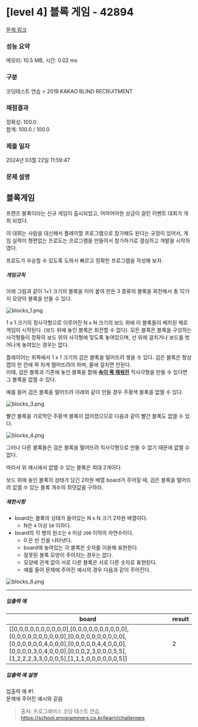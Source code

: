# [level 4] 블록 게임 - 42894 

[문제 링크](https://school.programmers.co.kr/learn/courses/30/lessons/42894) 

### 성능 요약

메모리: 10.5 MB, 시간: 0.02 ms

### 구분

코딩테스트 연습 > 2019 KAKAO BLIND RECRUITMENT

### 채점결과

정확성: 100.0<br/>합계: 100.0 / 100.0

### 제출 일자

2024년 03월 22일 11:59:47

### 문제 설명

<h2>블록게임</h2>

<p>프렌즈 블록이라는 신규 게임이 출시되었고, 어마어마한 상금이 걸린 이벤트 대회가 개최 되었다. </p>

<p>이 대회는 사람을 대신해서 플레이할 프로그램으로 참가해도 된다는 규정이 있어서, 게임 실력이 형편없는 프로도는 프로그램을 만들어서 참가하기로 결심하고 개발을 시작하였다.</p>

<p>프로도가 우승할 수 있도록 도와서 빠르고 정확한 프로그램을 작성해 보자.</p>

<h5>게임규칙</h5>

<p>아래 그림과 같이 1×1 크기의 블록을 이어 붙여 만든 3 종류의 블록을 회전해서 총 12가지 모양의 블록을 만들 수 있다.</p>

<p><img src="https://grepp-programmers.s3.amazonaws.com/files/production/1b22ebaad2/13a37af2-2ed1-4312-aae4-94ba9ef21679.png" title="" alt="blocks_1.png"></p>

<p>1 x 1 크기의 정사각형으로 이루어진 N x N 크기의 보드 위에 이 블록들이 배치된 채로 게임이 시작된다. (보드 위에 놓인 블록은 회전할 수 없다). 모든 블록은 블록을 구성하는 사각형들이 정확히 보드 위의 사각형에 맞도록 놓여있으며, 선 위에 걸치거나 보드를 벗어나게 놓여있는 경우는 없다.</p>

<p>플레이어는 위쪽에서 1 x 1 크기의 검은 블록을 떨어뜨려 쌓을 수 있다. 검은 블록은 항상 맵의 한 칸에 꽉 차게 떨어뜨려야 하며, 줄에 걸치면 안된다. <br>
이때, 검은 블록과 기존에 놓인 블록을 합해 <u><strong>속이 꽉 채워진</strong></u> 직사각형을 만들 수 있다면 그 블록을 없앨 수 있다.</p>

<p>예를 들어 검은 블록을 떨어뜨려 아래와 같이 만들 경우 주황색 블록을 없앨 수 있다.</p>

<p><img src="https://grepp-programmers.s3.amazonaws.com/files/production/d56e9f9068/8ed8b26d-6a1a-4543-b4ee-60f8f287e748.png" title="" alt="blocks_3.png"></p>

<p>빨간 블록을 가로막던 주황색 블록이 없어졌으므로 다음과 같이 빨간 블록도 없앨 수 있다.</p>

<p><img src="https://grepp-programmers.s3.amazonaws.com/files/production/a3ca48b567/010e4297-4499-4ea4-987d-4b42e2fc4c3c.png" title="" alt="blocks_4.png"></p>

<p>그러나 다른 블록들은 검은 블록을 떨어뜨려 직사각형으로 만들 수 없기 때문에 없앨 수 없다.</p>

<p>따라서 위 예시에서 없앨 수 있는 블록은 최대 2개이다.</p>

<p>보드 위에 놓인 블록의 상태가 담긴 2차원 배열 board가 주어질 때, 검은 블록을 떨어뜨려 없앨 수 있는 블록 개수의 최댓값을 구하라.</p>

<h5>제한사항</h5>

<ul>
<li>board는 블록의 상태가 들어있는 N x N 크기 2차원 배열이다.

<ul>
<li>N은 <code>4</code> 이상 <code>50</code> 이하다.</li>
</ul></li>
<li>board의 각 행의 원소는 <code>0</code> 이상 <code>200</code> 이하의 자연수이다.

<ul>
<li>0 은 빈 칸을 나타낸다.</li>
<li>board에 놓여있는 각 블록은 숫자를 이용해 표현한다.</li>
<li>잘못된 블록 모양이 주어지는 경우는 없다.</li>
<li>모양에 관계 없이 서로 다른 블록은 서로 다른 숫자로 표현된다.</li>
<li>예를 들어 문제에 주어진 예시의 경우 다음과 같이 주어진다.</li>
</ul></li>
</ul>

<p><img src="https://grepp-programmers.s3.amazonaws.com/files/production/4d16d87605/9f555cf3-e664-44c4-8567-e01445b9b3b6.png" title="" alt="blocks_6.png"></p>

<hr>

<h5>입출력 예</h5>
<table class="table">
        <thead><tr>
<th>board</th>
<th>result</th>
</tr>
</thead>
        <tbody><tr>
<td>[[0,0,0,0,0,0,0,0,0,0],[0,0,0,0,0,0,0,0,0,0],[0,0,0,0,0,0,0,0,0,0],[0,0,0,0,0,0,0,0,0,0],[0,0,0,0,0,0,4,0,0,0],[0,0,0,0,0,4,4,0,0,0],[0,0,0,0,3,0,4,0,0,0],[0,0,0,2,3,0,0,0,5,5],[1,2,2,2,3,3,0,0,0,5],[1,1,1,0,0,0,0,0,0,5]]</td>
<td>2</td>
</tr>
</tbody>
      </table>
<h5>입출력 예 설명</h5>

<p>입출력 예 #1<br>
문제에 주어진 예시와 같음</p>


> 출처: 프로그래머스 코딩 테스트 연습, https://school.programmers.co.kr/learn/challenges